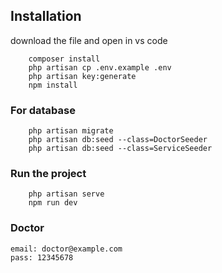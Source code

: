 ## Installation

download the file and open in vs code

```
    composer install
    php artisan cp .env.example .env
    php artisan key:generate
    npm install
```

### For database
```
    php artisan migrate
    php artisan db:seed --class=DoctorSeeder
    php artisan db:seed --class=ServiceSeeder

```

### Run the project
```
    php artisan serve
    npm run dev
```

### Doctor
    email: doctor@example.com
    pass: 12345678
